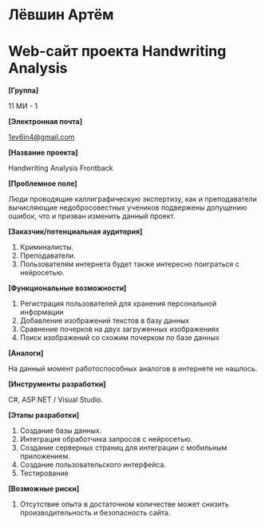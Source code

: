 # Лёвшин Артём
# Web-сайт проекта Handwriting Analysis

**[Группа]**

11 МИ - 1

**[Электронная почта]**

1ev6in4@gmail.com

**[Название проекта]**

Handwriting Analysis Frontback

**[Проблемное поле]**

Люди проводящие каллиграфическую экспертизу, как и преподаватели вычисляющие недобросовестных учеников
подвержены допущению ошибок, что и призван изменить данный проект.

**[Заказчик/потенциальная аудитория]**

1. Криминалисты.
2. Преподаватели.
3. Пользователям интернета будет также интересно поиграться с нейросетью.

**[Функциональные возможности]**

1. Регистрация пользователей для хранения персональной информации
2. Добавление изображений текстов в базу данных
3. Сравнение почерков на двух загруженных изображениях
4. Поиск изображений со схожим почерком по базе данных

**[Аналоги]**

На данный момент работоспособных аналогов в интернете не нашлось.

**[Инструменты разработки]**

C#, ASP.NET / Visual Studio.

**[Этапы разработки]**
1. Создание базы данных.
2. Интеграция обработчика запросов с нейросетью.
3. Создание серверных страниц для интеграции с мобильным приложением.
3. Создание пользовательского интерфейса.
4. Тестирование

**[Возможные риски]**

1. Отсутствие опыта в достаточном количестве может снизить производительность и
   безопасность сайта.

